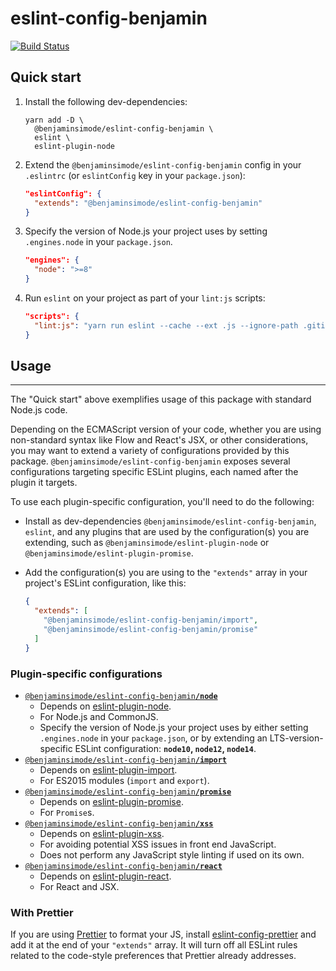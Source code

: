 # eslint-config-benjamin

[![Build Status](https://app.travis-ci.com/BenjaminSimode/eslint-config-benjamin.svg?branch=main)](https://app.travis-ci.com/BenjaminSimode/eslint-config-benjamin)

## Quick start

1. Install the following dev-dependencies:

    ```
    yarn add -D \
      @benjaminsimode/eslint-config-benjamin \
      eslint \
      eslint-plugin-node
    ```

2. Extend the `@benjaminsimode/eslint-config-benjamin` config in your `.eslintrc` (or `eslintConfig` key in your
   `package.json`):

    ```json
    "eslintConfig": {
      "extends": "@benjaminsimode/eslint-config-benjamin"
    }
    ```

3. Specify the version of Node.js your project uses by setting `.engines.node` in your `package.json`.

    ```json
    "engines": {
      "node": ">=8"
    }
    ```

4. Run `eslint` on your project as part of your `lint:js` scripts:

    ```json
    "scripts": {
      "lint:js": "yarn run eslint --cache --ext .js --ignore-path .gitignore ./resources/",
    }
    ```

## Usage

---

The "Quick start" above exemplifies usage of this package with standard Node.js code.

Depending on the ECMAScript version of your code, whether you are using non-standard syntax like Flow and React's JSX,
or other considerations, you may want to extend a variety of configurations provided by this
package. `@benjaminsimode/eslint-config-benjamin` exposes several configurations targeting specific ESLint plugins, each
named after the plugin it targets.

To use each plugin-specific configuration, you'll need to do the following:

- Install as dev-dependencies `@benjaminsimode/eslint-config-benjamin`, `eslint`, and any plugins that are used by the
  configuration(s)
  you are extending, such as `@benjaminsimode/eslint-plugin-node` or `@benjaminsimode/eslint-plugin-promise`.
- Add the configuration(s) you are using to the `"extends"` array in your project's ESLint configuration, like this:

    ```json
    {
      "extends": [
        "@benjaminsimode/eslint-config-benjamin/import",
        "@benjaminsimode/eslint-config-benjamin/promise"
      ]
    }
    ```

### Plugin-specific configurations

- [`@benjaminsimode/eslint-config-benjamin`**`/node`**](./node.js)
    - Depends on [eslint-plugin-node](https://github.com/mysticatea/eslint-plugin-node).
    - For Node.js and CommonJS.
    - Specify the version of Node.js your project uses by either setting `.engines.node` in your `package.json`, or by
      extending an LTS-version-specific ESLint configuration: **`node10`, `node12`, `node14`**.
- [`@benjaminsimode/eslint-config-benjamin`**`/import`**](./import.js)
    - Depends on [eslint-plugin-import](https://github.com/benmosher/eslint-plugin-import).
    - For ES2015 modules (`import` and `export`).
- [`@benjaminsimode/eslint-config-benjamin`**`/promise`**](./promise.js)
    - Depends on [eslint-plugin-promise](https://github.com/xjamundx/eslint-plugin-promise).
    - For `Promise`s.
- [`@benjaminsimode/eslint-config-benjamin`**`/xss`**](./xss.js)
    - Depends on [eslint-plugin-xss](https://github.com/Rantanen/eslint-plugin-xss).
    - For avoiding potential XSS issues in front end JavaScript.
    - Does not perform any JavaScript style linting if used on its own.
- [`@benjaminsimode/eslint-config-benjamin`**`/react`**](./react.js)
    - Depends on [eslint-plugin-react](https://github.com/yannickcr/eslint-plugin-react).
    - For React and JSX.

### With Prettier

If you are using [Prettier](https://prettier.io/) to format your JS,
install [eslint-config-prettier](https://github.com/prettier/eslint-config-prettier) and add it at the end of
your `"extends"` array. It will turn off all ESLint rules related to the code-style preferences that Prettier already
addresses.
